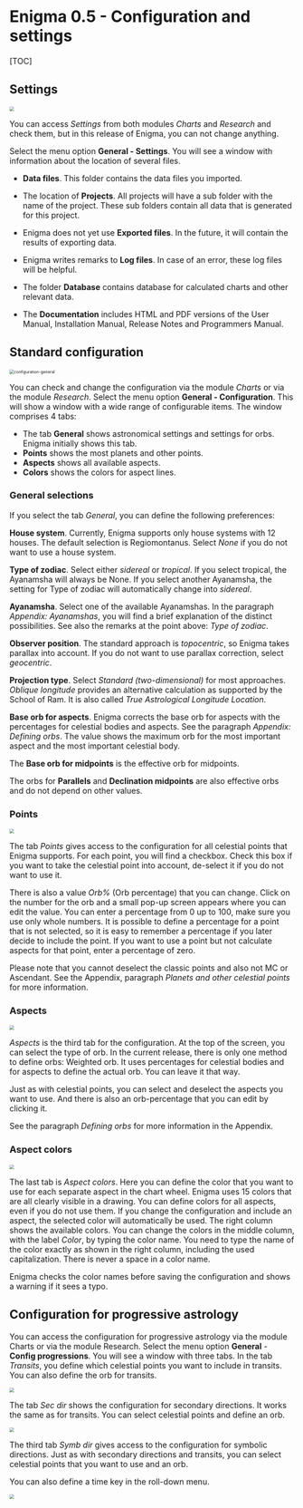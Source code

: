 # Enigma 0.5 - Configuration and settings

[TOC]




## Settings
<img src="img/settings.png" style="zoom: 50%;" />

You can access *Settings* from both modules *Charts* and *Research* and check them, but in this release of Enigma, you can not change anything.

Select the menu option **General - Settings**. You will see a window with information about the location of several files.

- **Data files**. This folder contains the data files you imported.

- The location of **Projects**. All projects will have a sub folder with the name of the project. These sub folders contain all data that is generated for this project.

- Enigma does not yet use **Exported files**. In the future, it will contain the results of exporting data.

- Enigma writes remarks to **Log files**. In case of an error, these log files will be helpful.

- The folder **Database** contains database for calculated charts and other relevant data.

- The **Documentation** includes HTML and PDF versions of the User Manual, Installation Manual, Release Notes and Programmers Manual.

  

## Standard configuration

<img src="img\configuration-general.png" alt="configuration-general" style="zoom:50%;" />

You can check and change the configuration via the module *Charts* or via the module *Research*.
Select the menu option **General - Configuration**. This will show a window with a wide range of configurable items. The window comprises 4 tabs:

- The tab **General** shows astronomical settings and settings for orbs. Enigma initially shows this tab.
- **Points** shows the most planets and other points.
- **Aspects** shows all available aspects.
- **Colors** shows the colors for aspect lines.

### General selections


If you select the tab *General*, you can define the following preferences:

**House system**. Currently, Enigma supports only house systems with 12 houses. 
The default selection is Regiomontanus.
Select *None* if you do not want to use a house system.

**Type of zodiac**. Select either *sidereal* or *tropical*.
If you select tropical, the Ayanamsha will always be None.
If you select another Ayanamsha, the setting for Type of zodiac will automatically change into *sidereal*.

**Ayanamsha**. Select one of the available Ayanamshas.
In the paragraph *Appendix: Ayanamshas*, you will find a brief explanation of the distinct possibilities.
See also the remarks at the point above: *Type of zodiac*.

**Observer position**. The standard approach is *topocentric*, so Enigma takes parallax into account.
If you do not want to use parallax correction, select *geocentric*.

**Projection type**. Select *Standard (two-dimensional)* for most approaches.
*Oblique longitude* provides an alternative calculation as supported by the School of Ram. It is also called *True Astrological Longitude Location*.

**Base orb for aspects**. Enigma corrects the base orb for aspects with the percentages for celestial bodies and aspects.
See the paragraph *Appendix: Defining orbs*.
The value shows the maximum orb for the most important aspect and the most important celestial body.

The **Base orb for midpoints** is the effective orb for midpoints.

The orbs for **Parallels** and **Declination midpoints** are also effective orbs and do not depend on other values.



### Points

<img src="img/configuration-points.png" style="zoom: 50%;" />

The tab *Points* gives access to the configuration for all celestial points that Enigma supports.
For each point, you will find a checkbox. Check this box if you want to take the celestial point into account, de-select it if you do not want to use it.

There is also a value *Orb%* (Orb percentage) that you can change. Click on the number for the orb and a small pop-up screen appears where you can edit the value. You can enter a percentage from 0 up to 100, make sure you use only whole numbers.
It is possible to define a percentage for a point that is not selected, so it is easy to remember a percentage if you later decide to include the point. If you want to use a point but not calculate aspects for that point, enter a percentage of zero.

Please note that you cannot deselect the classic points and also not MC or Ascendant. See the Appendix, paragraph *Planets and other celestial points* for more information.



### Aspects

<img src="img/configuration-aspects.png" style="zoom: 50%;" />

*Aspects* is the third tab for the configuration.
At the top of the screen, you can select the type of orb. In the current release, there is only one method to define orbs: Weighted orb. It uses percentages for celestial bodies and for aspects to define the actual orb. You can leave it that way.

Just as with celestial points, you can select and deselect the aspects you want to use. And there is also an orb-percentage that you can edit by clicking it.

See the paragraph *Defining orbs* for more information in the Appendix.



### Aspect colors

<img src="img/configuration-colors.png" style="zoom: 50%;" />

The last tab is *Aspect colors*. Here you can define the color that you want to use for each separate aspect in the chart wheel. Enigma uses 15 colors that are all clearly visible in a drawing. You can define colors for all aspects, even if you do not use them. If you change the configuration and include an aspect, the selected color will automatically be used.
The right column shows the available colors. You can change the colors in the middle column, with the label *Color*, by typing the color name. You need to type the name of the color exactly as shown in the right column, including the used capitalization. There is never a space in a color name.

Enigma checks the color names before saving the configuration and shows a warning if it sees a typo.


## Configuration for progressive astrology

You can access the configuration for progressive astrology via the module Charts or via the module Research. 
Select the menu option **General** - **Config progressions**. You will see a window with three tabs.
In the tab _Transits_, you define which celestial points you want to include in transits.
You can also define the orb for transits.

<img src="img/config-transits.png" style="zoom: 50%;" />

The tab _Sec dir_ shows the configuration for secondary directions. It works the same as for transits. 
You can select celestial points and define an orb.

<img src="img/config-secdir.png" style="zoom: 50%;" />

The third tab _Symb dir_ gives access to the configuration for symbolic directions. Just as with secondary directions and transits, you can select celestial points that you want to use and an orb. 

You can also define a time key in the roll-down menu.

<img src="img/config-symdir.png" style="zoom: 50%;" />


